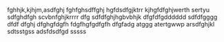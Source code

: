 fghhjk,kjhjm,asdfghj
fghfghsdffghj
hgfdsdfgjktrr
kjhgfdfghjwerth
sertyu
sdfghdfgh
scvbnfghjkrrrr
dfg
sdfdfghjhgbvbhjk
dfgfdfgdddddd
sdfdfgggg
dfdf
dfghj
dfghgfdgfh
fdgfhgfgdfgfh
dfgfadg
atggg
atertgwwp
arsdfghjkl
sdtsstgss
adsfdsdfgd
sssss
